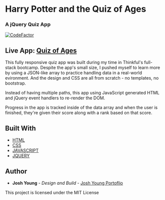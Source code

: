 # Harry Potter and the Quiz of Ages
### A jQuery Quiz App
[![CodeFactor](https://www.codefactor.io/repository/github/joshuaayoung/quizapp/badge)](https://www.codefactor.io/repository/github/joshuaayoung/quizapp)
## Live App: [Quiz of Ages](https://joshyoung.net/hpquizofages/)

This fully responsive quiz app was built during my time in Thinkful's full-stack bootcamp. Despite the app's small size, I pushed myself to learn more by using a JSON-like array to practice handling data in a real-world evironment. And the design and CSS are all from scratch - no templates, no bootstrap.

Instead of having multiple paths, this app using JavaScript generated HTML and jQuery event handlers to re-render the DOM. 

Progress in the app is tracked inside of the data array and when the user is finished, they're given their score along with a rank based on that score. 


## Built With

* [HTML](https://html.com/)
* [CSS](https://www.w3.org/Style/CSS/Overview.en.html)
* [JAVASCRIPT](https://www.javascript.com/)
* [JQUERY](https://jquery.com/)

## Author

* **Josh Young** - *Design and Build* - [Josh Young Portoflio](https://joshyoung.net)

This project is licensed under the MIT License
